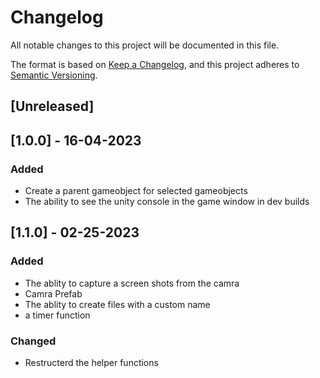 # Changelog

All notable changes to this project will be documented in this file.

The format is based on [Keep a Changelog](https://keepachangelog.com/en/1.0.0/),
and this project adheres to [Semantic Versioning](https://semver.org/spec/v2.0.0.html).

## [Unreleased]

## [1.0.0] - 16-04-2023

### Added
- Create a parent gameobject for selected gameobjects
- The ability to see the unity console in the game window in dev builds

## [1.1.0] - 02-25-2023

### Added
- The ablity to capture a screen shots from the camra
- Camra Prefab
- The ablity to create files with a custom name
- a timer function

### Changed
- Restructerd the helper functions 
